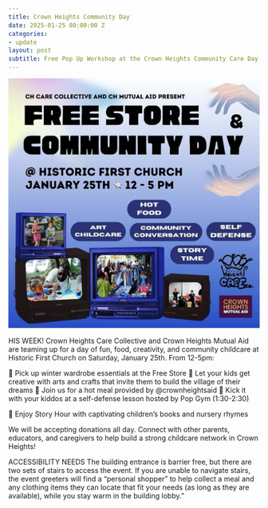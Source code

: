 ```yaml
---
title: Crown Heights Community Day
date: 2025-01-25 00:00:00 Z
categories:
- update
layout: post
subtitle: Free Pop Up Workshop at the Crown Heights Community Care Day on 1/25!
---
```


![Care Day workshop](/assets/CHCommunityDay.png)

HIS WEEK! Crown Heights Care Collective and Crown Heights Mutual Aid are teaming up for a day of fun, food, creativity, and community childcare at Historic First Church on Saturday, January 25th. From 12-5pm:

🧣 Pick up winter wardrobe essentials at the Free Store
🎨 Let your kids get creative with arts and crafts that invite them to build the village of their dreams
🍛 Join us for a hot meal provided by @crownheightsaid
🥊 Kick it with your kiddos at a self-defense lesson hosted by Pop Gym (1:30-2:30)



📖 Enjoy Story Hour with captivating children’s books and nursery rhymes

We will be accepting donations all day. Connect with other parents, educators, and caregivers to help build a strong childcare network in Crown Heights!

ACCESSIBILITY NEEDS
The building entrance is barrier free, but there are two sets of stairs to access the event. If you are unable to navigate stairs, the event greeters will find a “personal shopper” to help collect a meal and any clothing items they can locate that fit your needs (as long as they are available), while you stay warm in the building lobby.”
